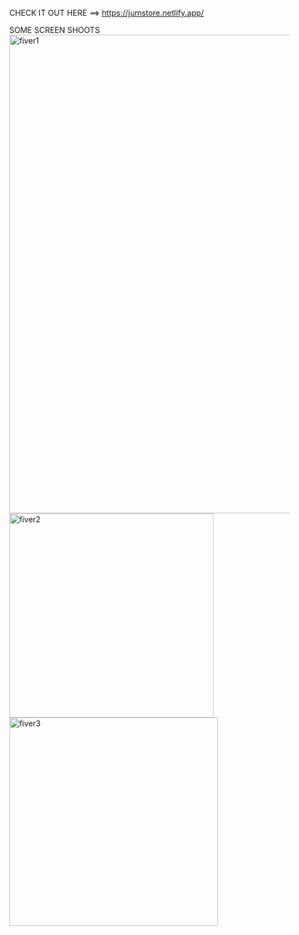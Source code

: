 CHECK IT OUT HERE ==> https://jumstore.netlify.app/

SOME SCREEN SHOOTS
<img width="861" alt="fiver1" src="https://user-images.githubusercontent.com/68236676/164892060-29605990-5d30-4c40-abd8-b2b996efa258.png">
<img width="367" alt="fiver2" src="https://user-images.githubusercontent.com/68236676/164892074-a540117b-f340-44fe-9d24-6bc251aa441a.png">
<img width="375" alt="fiver3" src="https://user-images.githubusercontent.com/68236676/164892092-c1aa3195-8ce4-4a3f-8098-e60c9d6cab8b.png">
